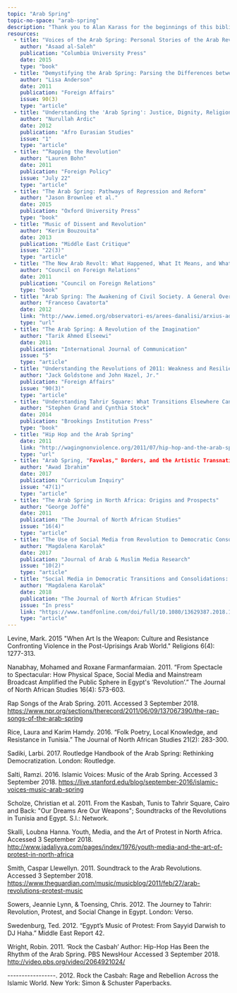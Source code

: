 ```yaml
---
topic: "Arab Spring"
topic-no-space: "arab-spring"
description: "Thank you to Alan Karass for the beginnings of this bibliography on the Arab Spring."
resources:
  - title: "Voices of the Arab Spring: Personal Stories of the Arab Revolutions"
    author: "Asaad al-Saleh"
    publication: "Columbia University Press"
    date: 2015
    type: "book"
  - title: "Demystifying the Arab Spring: Parsing the Differences between Tunisia, Egypt, and Libya"
    author: "Lisa Anderson"
    date: 2011
    publication: "Foreign Affairs"
    issue: 90(3)
    type: "article"
  - title: "Understanding the 'Arab Spring': Justice, Dignity, Religion and International Politics"
    author: "Nurullah Ardic"
    date: 2012
    publication: "Afro Eurasian Studies"
    issue: "1"
    type: "article"
  - title: "“Rapping the Revolution"
    author: "Lauren Bohn"
    date: 2011
    publication: "Foreign Policy"
    issue: "July 22"
    type: "article"
  - title: "The Arab Spring: Pathways of Repression and Reform"
    author: "Jason Brownlee et al."
    date: 2015
    publication: "Oxford University Press"
    type: "book"
  - title: "Music of Dissent and Revolution"
    author: "Kerim Bouzouita"
    date: 2013
    publication: "Middle East Critique"
    issue: "22(3)"
    type: "article"
  - title: "The New Arab Revolt: What Happened, What It Means, and What Comes Next"
    author: "Council on Foreign Relations"
    date: 2011
    publication: "Council on Foreign Relations"
    type: "book"
  - title: "Arab Spring: The Awakening of Civil Society. A General Overview"
    author: "Franceso Cavatorta"
    date: 2012
    link: "http://www.iemed.org/observatori-es/arees-danalisi/arxius-adjunts/anuari/med.2012/Cavatorta_en.pdf"
    type: "url"
  - title: "The Arab Spring: A Revolution of the Imagination"
    author: "Tarik Ahmed Elseewi"
    date: 2011
    publication: "International Journal of Communication"
    issue: "5"
    type: "article"
  - title: "Understanding the Revolutions of 2011: Weakness and Resilience in Middle Eastern Autocracies"
    author: "Jack Goldstone and John Hazel, Jr."
    publication: "Foreign Affairs"
    issue: "90(3)"
    type: "article"
  - title: "Understanding Tahrir Square: What Transitions Elsewhere Can Teach Us About the Prospects for Arab Democracy"
    author: "Stephen Grand and Cynthia Stock"
    date: 2014
    publication: "Brookings Institution Press"
    type: "book"
  - title: "Hip Hop and the Arab Spring"
    date: 2011
    link: "http://wagingnonviolence.org/2011/07/hip-hop-and-the-arab-spring"
    type: "url"
  - title: "Arab Spring, "Favelas," Borders, and the Artistic Transnational Migration: Toward a Curriculum for a Global Hip-Hop Nation"
    author: "Awad Ibrahim"
    date: 2017
    publication: "Curriculum Inquiry"
    issue: "47(1)"
    type: "article"
  - title: "The Arab Spring in North Africa: Origins and Prospects"
    author: "George Joffé"
    date: 2011
    publication: "The Journal of North African Studies"
    issue: "16(4)"
    type: "article"
  - title: "The Use of Social Media from Revolution to Democratic Consolidation: The Arab Spring and the Case of Tunisia"
    author: "Magdalena Karolak"
    date: 2017
    publication: "Journal of Arab & Muslim Media Research"
    issue: "10(2)"
    type: "article"
  - title: "Social Media in Democratic Transitions and Consolidations: What Can We Learn From the Case of Tunisia?"
    author: "Magdalena Karolak"
    date: 2018
    publication: "The Journal of North African Studies"
    issue: "In press"
    link: "https://www.tandfonline.com/doi/full/10.1080/13629387.2018.1482535"
    type: "article"
---
```


Levine, Mark. 2015 "When Art Is the Weapon: Culture and Resistance Confronting Violence in
the Post-Uprisings Arab World." Religions 6(4): 1277-313.

Nanabhay, Mohamed and Roxane Farmanfarmaian. 2011. “From Spectacle to Spectacular: How
Physical Space, Social Media and Mainstream Broadcast Amplified the Public Sphere in Egypt's ‘Revolution’.” The Journal of North African Studies 16(4): 573-603.  

Rap Songs of the Arab Spring. 2011. Accessed 3 September 2018. https://www.npr.org/sections/therecord/2011/06/09/137067390/the-rap-songs-of-the-arab-spring

Rice, Laura and Karim Hamdy. 2016. “Folk Poetry, Local Knowledge, and Resistance in
Tunisia.” The Journal of North African Studies 21(2): 283-300.

Sadiki, Larbi. 2017. Routledge Handbook of the Arab Spring: Rethinking Democratization.
London: Routledge.

Salti, Ramzi. 2016. Islamic Voices: Music of the Arab Spring. Accessed 3 September 2018.
	https://live.stanford.edu/blog/september-2016/islamic-voices-music-arab-spring

Scholze, Christian et al. 2011. From the Kasbah, Tunis to Tahrir Square, Cairo and Back:
"Our Dreams Are Our Weapons"; Soundtracks of the Revolutions in Tunisia and Egypt. S.l.: Network.

Skalli, Loubna Hanna. Youth, Media, and the Art of Protest in North Africa. Accessed 3
September 2018. http://www.jadaliyya.com/pages/index/1976/youth-media-and-the-art-of-protest-in-north-africa

Smith, Caspar Llewellyn. 2011. Soundtrack to the Arab Revolutions. Accessed 3 September
2018. https://www.theguardian.com/music/musicblog/2011/feb/27/arab-revolutions-protest-music

Sowers, Jeannie Lynn, & Toensing, Chris. 2012. The Journey to Tahrir: Revolution, Protest, and
Social Change in Egypt. London: Verso.

Swedenburg, Ted. 2012. “Egypt’s Music of Protest: From Sayyid Darwish to DJ Haha.” Middle
East Report 42.

Wright, Robin. 2011. ‘Rock the Casbah’ Author: Hip-Hop Has Been the Rhythm of the Arab
Spring. PBS NewsHour Accessed 3 September 2018.
http://video.pbs.org/video/2064921024/

-----------------. 2012. Rock the Casbah: Rage and Rebellion Across the Islamic World. New
 	York: Simon & Schuster Paperbacks.
